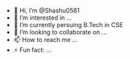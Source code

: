 - 👋 Hi, I’m @Shashu0581
- 👀 I’m interested in ...
- 🌱 I’m currently persuing B.Tech in CSE
- 💞️ I’m looking to collaborate on ...
- 📫 How to reach me ...
- ⚡ Fun fact: ...

<!---
Shashu0581/Shashu0581 is a ✨ special ✨ repository because its `README.md` (this file) appears on your GitHub profile.
You can click the Preview link to take a look at your changes.
--->
